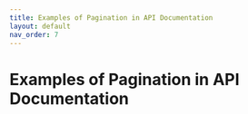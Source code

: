 ```yaml
---
title: Examples of Pagination in API Documentation
layout: default
nav_order: 7
---
```


# Examples of Pagination in API Documentation
